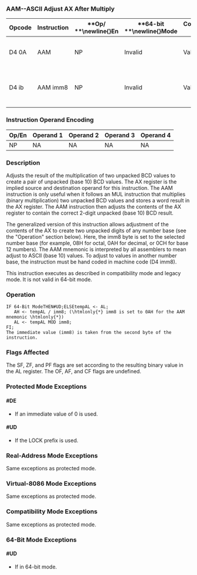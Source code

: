 ### AAM--ASCII Adjust AX After Multiply


|**Opcode**|**Instruction**|**Op/ **\newline{}**En**|**64-bit **\newline{}**Mode**|**Compat/**\newline{}**Leg Mode**|**Description**|
|----------|---------------|------------------------|-----------------------------|---------------------------------|---------------|
|D4 0A|AAM|NP|Invalid|Valid|ASCII adjust AX after multiply.|
|D4 ib|AAM imm8|NP|Invalid|Valid|Adjust AX after multiply to number base imm8.|
### Instruction Operand Encoding


|Op/En|Operand 1|Operand 2|Operand 3|Operand 4|
|-----|---------|---------|---------|---------|
|NP|NA|NA|NA|NA|
### Description


Adjusts the result of the multiplication of two unpacked BCD values to create a pair of unpacked (base 10) BCD values. The AX register is the implied source and destination operand for this instruction. The AAM instruction is only useful when it follows an MUL instruction that multiplies (binary multiplication) two unpacked BCD values and stores a word result in the AX register. The AAM instruction then adjusts the contents of the AX register to contain the correct 2-digit unpacked (base 10) BCD result. 

The generalized version of this instruction allows adjustment of the contents of the AX to create two unpacked digits of any number base (see the "Operation" section below). Here, the imm8 byte is set to the selected number base (for example, 08H for octal, 0AH for decimal, or 0CH for base 12 numbers). The AAM mnemonic is interpreted by all assemblers to mean adjust to ASCII (base 10) values. To adjust to values in another number base, the instruction must be hand coded in machine code (D4 imm8).

This instruction executes as described in compatibility mode and legacy mode. It is not valid in 64-bit mode.


### Operation

```info-verb
IF 64-Bit ModeTHEN#UD;ELSEtempAL <- AL;
   AH <- tempAL / imm8; (\htmlonly{*} imm8 is set to 0AH for the AAM mnemonic \htmlonly{*})
   AL <- tempAL MOD imm8;
FI;
The immediate value (imm8) is taken from the second byte of the instruction.
```
### Flags Affected


The SF, ZF, and PF flags are set according to the resulting binary value in the AL register. The OF, AF, and CF flags are undefined.


### Protected Mode Exceptions

#### #DE
* If an immediate value of 0 is used.

#### #UD
* If the LOCK prefix is used.

### Real-Address Mode Exceptions



Same exceptions as protected mode.


### Virtual-8086 Mode Exceptions



Same exceptions as protected mode.


### Compatibility Mode Exceptions



Same exceptions as protected mode.


### 64-Bit Mode Exceptions

#### #UD
* If in 64-bit mode.

